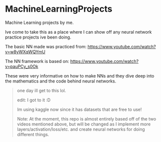 # MachineLearningProjects
Machine Learning projects by me.

Ive come to take this as a place where I can show off any neural network practice projects ive been doing.

The basic NN made was practiced from:
https://www.youtube.com/watch?v=w8yWXqWQYmU

The NN framework is based on:
https://www.youtube.com/watch?v=pauPCy_s0Ok

These were very informative on how to make NNs and they dive deep into the mathematics and the code behind neural networks.

> one day ill get to this lol.
>
> edit: I got to it :D
> 
> Im using kaggle now since it has datasets that are free to use!
> 
> Note: At the moment, this repo is almost entirely based off of the two videos mentioned above, but will be changed as I implement more layers/activation/loss/etc. and create neural networks for doing different things.

